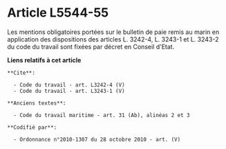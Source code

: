 # Article L5544-55

Les mentions obligatoires portées sur le bulletin de paie remis au marin en application des dispositions des articles L.
3242-4, L. 3243-1 et L. 3243-2 du code du travail sont fixées par décret en Conseil d'Etat.

**Liens relatifs à cet article**

	**Cite**:

	  - Code du travail - art. L3242-4 (V)
	  - Code du travail - art. L3243-1 (V)

	**Anciens textes**:

	  - Code du travail maritime - art. 31 (Ab), alinéas 2 et 3

	**Codifié par**:

	  - Ordonnance n°2010-1307 du 28 octobre 2010 - art. (V)
